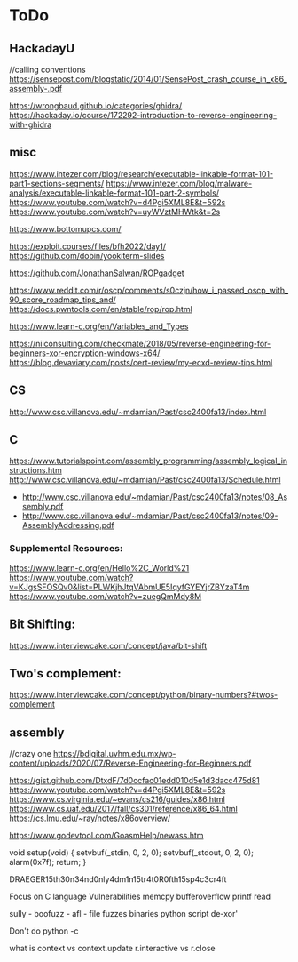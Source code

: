 # ToDo
## HackadayU
//calling conventions
https://sensepost.com/blogstatic/2014/01/SensePost_crash_course_in_x86_assembly-.pdf

https://wrongbaud.github.io/categories/ghidra/
https://hackaday.io/course/172292-introduction-to-reverse-engineering-with-ghidra

## misc

https://www.intezer.com/blog/research/executable-linkable-format-101-part1-sections-segments/
https://www.intezer.com/blog/malware-analysis/executable-linkable-format-101-part-2-symbols/
https://www.youtube.com/watch?v=d4Pgi5XML8E&t=592s
https://www.youtube.com/watch?v=uyWVztMHWtk&t=2s

https://www.bottomupcs.com/

https://exploit.courses/files/bfh2022/day1/
https://github.com/dobin/yookiterm-slides

https://github.com/JonathanSalwan/ROPgadget

https://www.reddit.com/r/oscp/comments/s0czjn/how_i_passed_oscp_with_90_score_roadmap_tips_and/
https://docs.pwntools.com/en/stable/rop/rop.html

https://www.learn-c.org/en/Variables_and_Types

https://niiconsulting.com/checkmate/2018/05/reverse-engineering-for-beginners-xor-encryption-windows-x64/
https://blog.devaviary.com/posts/cert-review/my-ecxd-review-tips.html
## CS
http://www.csc.villanova.edu/~mdamian/Past/csc2400fa13/index.html

## C
https://www.tutorialspoint.com/assembly_programming/assembly_logical_instructions.htm
http://www.csc.villanova.edu/~mdamian/Past/csc2400fa13/Schedule.html  
- http://www.csc.villanova.edu/~mdamian/Past/csc2400fa13/notes/08_Assembly.pdf
- http://www.csc.villanova.edu/~mdamian/Past/csc2400fa13/notes/09-AssemblyAddressing.pdf

### Supplemental Resources:
https://www.learn-c.org/en/Hello%2C_World%21  
https://www.youtube.com/watch?v=KJgsSFOSQv0&list=PLWKjhJtqVAbmUE5IqyfGYEYjrZBYzaT4m  
https://www.youtube.com/watch?v=zuegQmMdy8M  

## Bit Shifting:
https://www.interviewcake.com/concept/java/bit-shift  

## Two's complement:
https://www.interviewcake.com/concept/python/binary-numbers?#twos-complement


## assembly
//crazy one
https://bdigital.uvhm.edu.mx/wp-content/uploads/2020/07/Reverse-Engineering-for-Beginners.pdf

https://gist.github.com/DtxdF/7d0ccfac01edd010d5e1d3dacc475d81
https://www.youtube.com/watch?v=d4Pgi5XML8E&t=592s
https://www.cs.virginia.edu/~evans/cs216/guides/x86.html
https://www.cs.uaf.edu/2017/fall/cs301/reference/x86_64.html
https://cs.lmu.edu/~ray/notes/x86overview/

https://www.godevtool.com/GoasmHelp/newass.htm

void setup(void)
{
    setvbuf(_stdin, 0, 2, 0);
    setvbuf(_stdout, 0, 2, 0);
    alarm(0x7f);
    return;
}


DRAEGER15th30n34nd0nly4dm1n15tr4t0R0fth15sp4c3cr4ft 


Focus on C language Vulnerabilities
memcpy
bufferoverflow
printf
read

sully -
boofuzz -
afl - file fuzzes binaries 
python script de-xor'

Don't do python -c 

what is
context vs context.update
r.interactive vs r.close

#